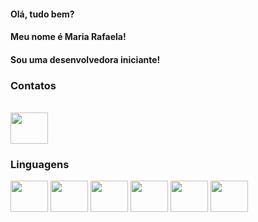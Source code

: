 

#### Olá, tudo bem?

#### Meu nome é Maria Rafaela!

#### Sou uma desenvolvedora iniciante!


### Contatos

<br>
<div>
<a href="https://www.linkedin.com/in/mariarafaelamendonca/">
<img src="https://cdn.jsdelivr.net/gh/devicons/devicon/icons/linkedin/linkedin-original.svg" align="center" height="50" width="60";/>
</a>

<br>

</div>

### Linguagens

<div>
<img src="https://cdn.jsdelivr.net/gh/devicons/devicon/icons/javascript/javascript-original.svg" align="center" height="50" width="60">
<img src="https://cdn.jsdelivr.net/gh/devicons/devicon/icons/html5/html5-original.svg" align="center" height="50" width="60">
<img src="https://cdn.jsdelivr.net/gh/devicons/devicon/icons/css3/css3-original.svg" align="center" height="50" width="60">
<img src="https://cdn.jsdelivr.net/gh/devicons/devicon/icons/vscode/vscode-original.svg" align="center" height="50" width="60">
<img src="https://icongr.am/devicon/cplusplus-original.svg" align="center" height="50" width="60">
<img src="https://cdn.jsdelivr.net/gh/devicons/devicon/icons/java/java-original.svg" align="center" height="50" width="60">
          
          



</div>
